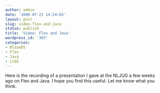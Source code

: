 ```yaml
---
author: admin
date: '2008-07-21 14:24:03'
layout: post
slug: video-flex-and-java
status: publish
title: 'Video: Flex and Java'
wordpress_id: '303'
categories:
- BlazeDS
- Flex
- Java
- LCDS
---
```


Here is the recording of a presentation I gave at the NLJUG a few weeks ago on
Flex and Java. I hope you find this useful. Let me know what you think.

